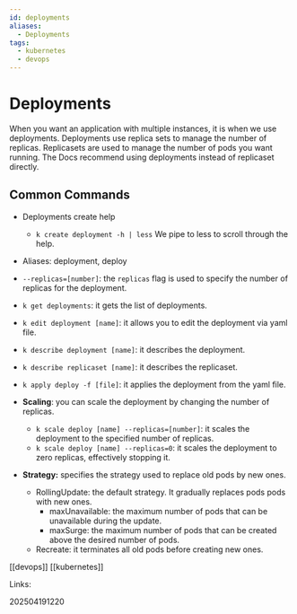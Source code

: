 ```yaml
---
id: deployments
aliases:
  - Deployments
tags:
  - kubernetes
  - devops
---
```


# Deployments

When you want an application with multiple instances, it is when we use deployments.
Deployments use replica sets to manage the number of replicas.
Replicasets are used to manage the number of pods you want running.
The Docs recommend using deployments instead of replicaset directly.

## Common Commands

- Deployments create help
  - `k create deployment -h | less` We pipe to less to scroll through the help.
- Aliases: deployment, deploy
- `--replicas=[number]`: the `replicas` flag is used to specify the number of replicas for the deployment.
- `k get deployments`: it gets the list of deployments.
- `k edit deployment [name]`: it allows you to edit the deployment via yaml file.
- `k describe deployment [name]`: it describes the deployment.
- `k describe replicaset [name]`: it describes the replicaset.
- `k apply deploy -f [file]`: it applies the deployment from the yaml file.

- **Scaling**: you can scale the deployment by changing the number of replicas.

  - `k scale deploy [name] --replicas=[number]`: it scales the deployment to the specified number of replicas.
  - `k scale deploy [name] --replicas=0`: it scales the deployment to zero replicas, effectively stopping it.

- **Strategy:** specifies the strategy used to replace old pods by new ones.
  - RollingUpdate: the default strategy. It gradually replaces pods pods with new ones.
    - maxUnavailable: the maximum number of pods that can be unavailable during the update.
    - maxSurge: the maximum number of pods that can be created above the desired number of pods.
  - Recreate: it terminates all old pods before creating new ones.

[[devops]]
[[kubernetes]]

Links:

202504191220
